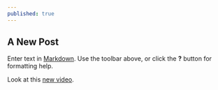 ```yaml
---
published: true
---
```


## A New Post

Enter text in [Markdown](http://daringfireball.net/projects/markdown/). Use the toolbar above, or click the **?** button for formatting help.

Look at this [new video](http://www.youtube.com/watch?v=J7JYPjgoCrw).